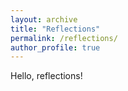 ```yaml
---
layout: archive
title: "Reflections"
permalink: /reflections/
author_profile: true
---
```


Hello, reflections!